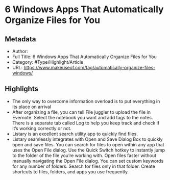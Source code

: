 # 6 Windows Apps That Automatically Organize Files for You

## Metadata

* Author: 
* Full Title: 6 Windows Apps That Automatically Organize Files for You
* Category: #Type/Highlight/Article
* URL: https://www.makeuseof.com/tag/automatically-organize-files-windows/

## Highlights

* The only way to overcome information overload is to put everything in its place on arrival
* After organizing a file, you can tell File juggler to upload the file in Evernote. Select the notebook you want and add tags to the notes.
  There is a separate tab called Log to help you keep track and check if it’s working correctly or not.
* Listary is an excellent search utility app to quickly find files.
* Listary seamlessly integrates with Open and Save Dialog Box to quickly open and save files. You can search for files to open within any app that uses the Open File dialog.
  Use the Quick Switch hotkey to instantly jump to the folder of the file you’re working with. Open files faster without manually navigating the Open File dialog.
  You can set custom keywords for any number of folders. Search for files only in that folder.
  Create shortcuts to files, folders, and apps you use frequently.
